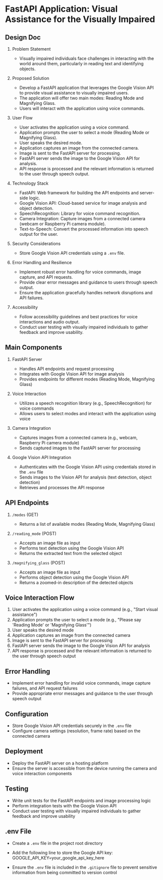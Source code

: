 # FastAPI Application: Visual Assistance for the Visually Impaired

## Design Doc
1. Problem Statement
   - Visually impaired individuals face challenges in interacting with the world around them, particularly in reading text and identifying objects.

2. Proposed Solution
   - Develop a FastAPI application that leverages the Google Vision API to provide visual assistance to visually impaired users.
   - The application will offer two main modes: Reading Mode and Magnifying Glass.
   - Users will interact with the application using voice commands.

3. User Flow
   - User activates the application using a voice command.
   - Application prompts the user to select a mode (Reading Mode or Magnifying Glass).
   - User speaks the desired mode.
   - Application captures an image from the connected camera.
   - Image is sent to the FastAPI server for processing.
   - FastAPI server sends the image to the Google Vision API for analysis.
   - API response is processed and the relevant information is returned to the user through speech output.

4. Technology Stack
   - FastAPI: Web framework for building the API endpoints and server-side logic.
   - Google Vision API: Cloud-based service for image analysis and object detection.
   - SpeechRecognition: Library for voice command recognition.
   - Camera Integration: Capture images from a connected camera (webcam or Raspberry Pi camera module).
   - Text-to-Speech: Convert the processed information into speech output for the user.

5. Security Considerations
   - Store Google Vision API credentials using a `.env` file.

6. Error Handling and Resilience
   - Implement robust error handling for voice commands, image capture, and API requests.
   - Provide clear error messages and guidance to users through speech output.
   - Ensure the application gracefully handles network disruptions and API failures.

7. Accessibility
   - Follow accessibility guidelines and best practices for voice interactions and audio output.
   - Conduct user testing with visually impaired individuals to gather feedback and improve usability.

## Main Components
1. FastAPI Server
   - Handles API endpoints and request processing
   - Integrates with Google Vision API for image analysis
   - Provides endpoints for different modes (Reading Mode, Magnifying Glass)

2. Voice Interaction
   - Utilizes a speech recognition library (e.g., SpeechRecognition) for voice commands
   - Allows users to select modes and interact with the application using voice

3. Camera Integration
   - Captures images from a connected camera (e.g., webcam, Raspberry Pi camera module)
   - Sends captured images to the FastAPI server for processing

4. Google Vision API Integration
   - Authenticates with the Google Vision API using credentials stored in the `.env` file
   - Sends images to the Vision API for analysis (text detection, object detection)
   - Retrieves and processes the API response

## API Endpoints
1. `/modes` (GET)
   - Returns a list of available modes (Reading Mode, Magnifying Glass)

2. `/reading_mode` (POST)
   - Accepts an image file as input
   - Performs text detection using the Google Vision API
   - Returns the extracted text from the selected object

3. `/magnifying_glass` (POST)
   - Accepts an image file as input
   - Performs object detection using the Google Vision API
   - Returns a zoomed-in description of the detected objects

## Voice Interaction Flow
1. User activates the application using a voice command (e.g., "Start visual assistance")
2. Application prompts the user to select a mode (e.g., "Please say 'Reading Mode' or 'Magnifying Glass'")
3. User speaks the desired mode
4. Application captures an image from the connected camera
5. Image is sent to the FastAPI server for processing
6. FastAPI server sends the image to the Google Vision API for analysis
7. API response is processed and the relevant information is returned to the user through speech output

## Error Handling
- Implement error handling for invalid voice commands, image capture failures, and API request failures
- Provide appropriate error messages and guidance to the user through speech output

## Configuration
- Store Google Vision API credentials securely in the `.env` file
- Configure camera settings (resolution, frame rate) based on the connected camera

## Deployment
- Deploy the FastAPI server on a hosting platform
- Ensure the server is accessible from the device running the camera and voice interaction components

## Testing
- Write unit tests for the FastAPI endpoints and image processing logic
- Perform integration tests with the Google Vision API
- Conduct user testing with visually impaired individuals to gather feedback and improve usability

## .env File
- Create a `.env` file in the project root directory
- Add the following line to store the Google API key:
        GOOGLE_API_KEY=your_google_api_key_here

- Ensure the `.env` file is included in the `.gitignore` file to prevent sensitive information from being committed to version control
